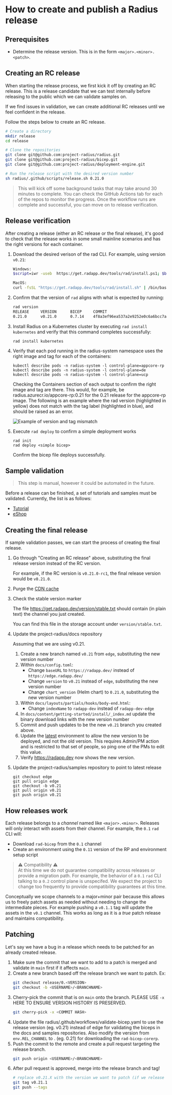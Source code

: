 # How to create and publish a Radius release

## Prerequisites

- Determine the release version. This is in the form `<major>.<minor>.<patch>`.


## Creating an RC release

When starting the release process, we first kick it off by creating an RC release. This is a release candidate that we can test internally before releasing to the public which we can validate samples on.

If we find issues in validation, we can create additional RC releases until we feel confident in the release.

Follow the steps below to create an RC release.

```bash
# Create a directory
mkdir release
cd release

# Clone the repositories
git clone git@github.com:project-radius/radius.git
git clone git@github.com:project-radius/bicep.git
git clone git@github.com:project-radius/deployment-engine.git

# Run the release script with the desired version number
sh radius/.github/scripts/release.sh 0.21.0
```

> This will kick off some background tasks that may take around 30 minutes to complete. You can check the GitHub Actions tab for each of the repos to monitor the progress. Once the workflow runs are complete and successful, you can move on to release verification.


## Release verification

After creating a release (either an RC release or the final release), it's good to check that the release works in some small mainline scenarios and has the right versions for each container.

1. Download the desired verison of the rad CLI. For example, using version `v0.21`:

   ```sh
   Windows:
   $script=iwr -useb  https://get.radapp.dev/tools/rad/install.ps1; $block=[ScriptBlock]::Create($script); invoke-command -ScriptBlock $block -ArgumentList 0.21

   MacOS:
   curl -fsSL "https://get.radapp.dev/tools/rad/install.sh" | /bin/bash -s 0.21
   ```

1. Confirm that the version of `rad` aligns with what is expected by running:

   ```sh
   rad version
   RELEASE     VERSION      BICEP     COMMIT
   0.21.0      v0.21.0      0.7.14    4f8a3ef96ea537a2e9252e0c6a6bcc7a1f3ce782
   ```

1. Install Radius on a Kubernetes cluster by executing `rad install kubernetes` and verify that this command completes successfully:

   ```
   rad install kubernetes
   ```

1. Verify that each pod running in the radius-system namespace uses the right image and tag for each of the containers:

   ```
   kubectl describe pods -n radius-system -l control-plane=appcore-rp
   kubectl describe pods -n radius-system -l control-plane=de
   kubectl describe pods -n radius-system -l control-plane=ucp
   ```

   Checking the Containers section of each output to confirm the right image and tag are there. This would, for example, be radius.azurecr.io/appcore-rp:0.21 for the 0.21 release for the appcore-rp image. The following is an example where the rad version (highlighted in yellow) does not match with the tag label (highlighted in blue), and should be raised as an error.

   ![Example of version and tag mismatch](images/image-label.png)

1. Execute `rad deploy` to confirm a simple deployment works

   ```
   rad init
   rad deploy <simple bicep>
   ```

   Confirm the bicep file deploys successfully.


## Sample validation

> This step is manual, however it could be automated in the future.

Before a release can be finished, a set of tutorials and samples must be validated. Currently, the list is as follows:

* [Tutorial](https://edge.radapp.dev/getting-started/first-app/)
* [eShop](https://edge.docs.radapp.dev/getting-started/reference-apps/eshop/)

## Creating the final release

If sample validation passes, we can start the process of creating the final release.

1. Go through "Creating an RC release" above, substituting the final release version instead of the RC version.

   For example, if the RC version is `v0.21.0-rc1`, the final release version would be `v0.21.0`.
1. Purge the [CDN cache](https://ms.portal.azure.com/#@microsoft.onmicrosoft.com/resource/subscriptions/66d1209e-1382-45d3-99bb-650e6bf63fc0/resourcegroups/assets/providers/Microsoft.Cdn/profiles/Radius/endpoints/radius/overview)
1. Check the stable version marker

   The file https://get.radapp.dev/version/stable.txt should contain (in plain text) the channel you just created.
   
   You can find this file in the storage account under `version/stable.txt`.

1. Update the project-radius/docs repository

   Assuming that we are using v0.21.
   
   1. Create a new branch named `v0.21` from `edge`, substituting the new version number
   1. Within `docs/config.toml`:
      - Change `baseURL` to `https://radapp.dev/` instead of `https://edge.radapp.dev/`
      - Change `version` to `v0.21` instead of `edge`, substituting the new version number
      - Change `chart_version` (Helm chart) to `0.21.0`, substituting the new version number
   1. Within `docs/layouts/partials/hooks/body-end.html`:
      - Change `indexName` to `radapp-dev` instead of `radapp-dev-edge`
   1. In `docs/content/getting-started/install/_index.md` update the binary download links with the new version number
   1. Commit and push updates to be the new `v0.21` branch you created above.
   1. Update the [latest](https://github.com/project-radius/docs/settings/environments/750240441/edit) environment to allow the new version to be deployed, and not the old version. This requires Admin/PM action and is restricted to that set of people, so ping one of the PMs to edit this value.
   1. Verify https://radapp.dev now shows the new version.

1. Update the project-radius/samples repository to point to latest release

   ```
   git checkout edge
   git pull origin edge
   git checkout -b v0.21
   git pull origin v0.21
   git push origin v0.21
   ```


## How releases work

Each release belongs to a *channel* named like `<major>.<minor>`. Releases will only interact with assets from their channel. For example, the `0.1` `rad` CLI will:

- Download `rad-bicep` from the `0.1` channel
- Create an environment using the `0.11` version of the RP and environment setup script

> ⚠️ Compatibility ⚠️ <br>
At this time we do not guarantee compatibility across releases or provide a migration path. For example, the behavior of a `0.1` `rad` CLI talking to a `0.2` control plane is unspecifed. We expect the project to change too frequently to provide compatibility guarantees at this time.

Conceptually we scope channels to a major+minor pair because this allows us to freely patch assets as needed without needing to change the intermediate pieces. For example pushing a `v0.1.1` tag will update the assets in the `v0.1` channel. This works as long as it is a *true* patch release and maintains compatibility.


## Patching

Let's say we have a bug in a release which needs to be patched for an already created release.

1. Make sure the commit that we want to add to a patch is merged and validate in `main` first if it affects `main`.
1. Create a new branch based off the release branch we want to patch. Ex:
   ```bash
   git checkout release/0.<VERSION>
   git checkout -b <USERNAME>/<BRANCHNAME>
   ```
1. Cherry-pick the commit that is on `main` onto the branch. PLEASE USE `-x` HERE TO ENSURE VERSION HISTORY IS PRESERVED.
   ```bash
   git cherry-pick -x <COMMIT HASH>
   ```
1. Update the file radius/.github/workflows/validate-bicep.yaml to use the release version (eg. v0.21) instead of edge for validating the biceps in the docs and samples repositories. Also modify the version from `env.REL_CHANNEL` to <major>.<minor> (eg. 0.21) for downloading the `rad-bicep-corerp`.
1. Push the commit to the remote and create a pull request targeting the release branch.
   ```bash
   git push origin <USERNAME>/<BRANCHNAME>
   ```
1. After pull request is approved, merge into the release branch and tag!
   ```bash
   # replace v0.21.X with the version we want to patch (if we release v0.21.1 already, we would then release v0.21.2, etc.)
   git tag v0.21.1 
   git push --tags
   ```
